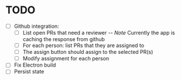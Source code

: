 # TODO

- [ ] Github integration:
  - [ ] List open PRs that need a reviewer
  -- *Note* Currently the app is caching the response from github
  - [ ] For each person: list PRs that they are assigned to
  - [ ] The assign button should assign to the selected PR(s)
  - [ ] Modify assignment for each person
- [ ] Fix Electron build
- [ ] Persist state 